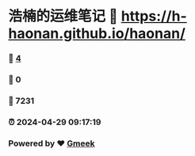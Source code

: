 # 浩楠的运维笔记 :link: https://h-haonan.github.io/haonan/ 
### :page_facing_up: [4](https://h-haonan.github.io/haonan//tag.html) 
### :speech_balloon: 0 
### :hibiscus: 7231 
### :alarm_clock: 2024-04-29 09:17:19 
### Powered by :heart: [Gmeek](https://github.com/Meekdai/Gmeek)
